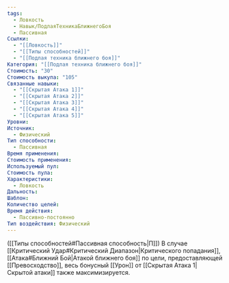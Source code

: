 ```yaml
---
tags:
  - Ловкость
  - Навык/ПодлаяТехникаБлижнегоБоя
  - Пассивная
Ссылки:
  - "[[Ловкость]]"
  - "[[Типы способностей]]"
  - "[[Подлая техника ближнего боя]]"
Категория: "[[Подлая техника ближнего боя]]"
Стоимость: "30"
Стоимость выкупа: "105"
Связанные навыки:
  - "[[Скрытая Атака 1]]"
  - "[[Скрытая Атака 2]]"
  - "[[Скрытая Атака 3]]"
  - "[[Скрытая Атака 4]]"
  - "[[Скрытая Атака 5]]"
Уровни: 
Источник:
  - Физический
Тип способности:
  - Пассивная
Время применения: 
Стоимость применения: 
Используемый пул: 
Стоимость пула: 
Характеристики:
  - Ловкость
Дальность: 
Шаблон: 
Количество целей: 
Время действия:
  - Пассивно-постоянно
Тип воздействия: Физический
---
```

([[Типы способностей#Пассивная способность|П]]) В случае [[Критический Удар#Критический Диапазон|Критического попадания]], [[Атака#Ближний Бой|Атакой ближнего боя]] по цели, предоставляющей [[Превосходство]], весь бонусный [[Урон]] от [[Скрытая Атака 1|Скрытой атаки]] также максимизируется. 